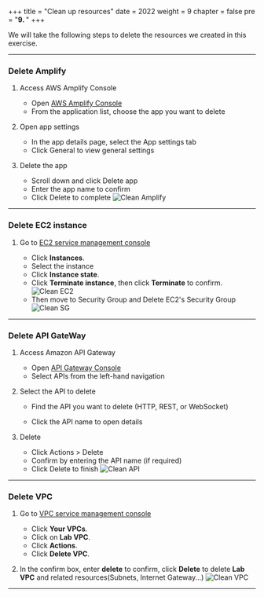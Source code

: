 +++
title = "Clean up resources"
date = 2022
weight = 9
chapter = false
pre = "<b>9. </b>"
+++

We will take the following steps to delete the resources we created in this exercise.

---

### Delete Amplify

1. Access AWS Amplify Console

   - Open [AWS Amplify Console](https://console.aws.amazon.com/amplify/home#)
   - From the application list, choose the app you want to delete

2. Open app settings

   - In the app details page, select the App settings tab
   - Click General to view general settings

3. Delete the app

   - Scroll down and click Delete app
   - Enter the app name to confirm
   - Click Delete to complete
     ![Clean Amplify](/images/9.clean/cleanamplify.png)

---

### Delete EC2 instance

1. Go to [EC2 service management console](https://console.aws.amazon.com/ec2/v2/home)

   - Click **Instances**.
   - Select the instance
   - Click **Instance state**.
   - Click **Terminate instance**, then click **Terminate** to confirm.
     ![Clean EC2](/images/9.clean/cleanec2.png)
   - Then move to Security Group and Delete EC2's Security Group
     ![Clean SG](/images/9.clean/cleansecuritygroup.png)

---

### Delete API GateWay

1. Access Amazon API Gateway

   - Open [API Gateway Console](https://console.aws.amazon.com/apigateway)
   - Select APIs from the left-hand navigation

2. Select the API to delete

   - Find the API you want to delete (HTTP, REST, or WebSocket)

   - Click the API name to open details

3. Delete

   - Click Actions > Delete
   - Confirm by entering the API name (if required)
   - Click Delete to finish
     ![Clean API](/images/9.clean/cleanapi.png)

---

### Delete VPC

1. Go to [VPC service management console](https://console.aws.amazon.com/vpc/home)

   - Click **Your VPCs**.
   - Click on **Lab VPC**.
   - Click **Actions**.
   - Click **Delete VPC**.

2. In the confirm box, enter **delete** to confirm, click **Delete** to delete **Lab VPC** and related resources(Subnets, Internet Gateway...)
   ![Clean VPC](/images/9.clean/cleanvpc.png)

---

